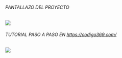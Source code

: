###### PANTALLAZO DEL PROYECTO
![](https://i.ibb.co/h1njR4f/presenta.png)
###### TUTORIAL PASO A PASO EN https://codigo369.com/
![](https://i.ibb.co/mS7Thyx/rfgwe4werwer.png)
